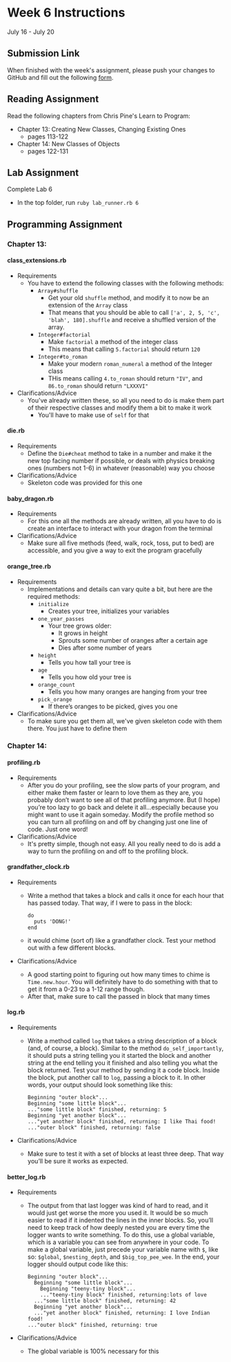 # Week 6 Instructions

July 16 - July 20

## Submission Link

When finished with the week's assignment, please push your changes to GitHub and fill out the following <a href="https://goo.gl/forms/WEg81mGwjkUbJEzP2">form</a>.

## Reading Assignment

Read the following chapters from Chris Pine's Learn to Program:

- Chapter 13: Creating New Classes,Changing Existing Ones
  - pages 113-122
- Chapter 14: New Classes of Objects
  - pages 122-131

## Lab Assignment

Complete Lab 6

- In the top folder, run `ruby lab_runner.rb 6`

## Programming Assignment

### Chapter 13:

#### class_extensions.rb

- Requirements
  - You have to extend the following classes with the following methods:
    - `Array#shuffle`
      - Get your old `shuffle` method, and modify it to now be an extension of the `Array` class
      - That means that you should be able to call `['a', 2, 5, 'c', 'blah', 180].shuffle` and receive a shuffled version of the array.
    - `Integer#factorial`
      - Make `factorial` a method of the integer class
      - This means that calling `5.factorial` should return `120`
    - `Integer#to_roman`
      - Make your modern `roman_numeral` a method of the Integer class
      - THis means calling `4.to_roman` should return `"IV"`, and `86.to_roman` should return `"LXXXVI"`
- Clarifications/Advice
  - You've already written these, so all you need to do is make them part of their respective classes and modify them a bit to make it work
    - You'll have to make use of `self` for that

#### die.rb

- Requirements
  - Define the `Die#cheat` method to take in a number and make it the new top facing number if possible, or deals with physics breaking ones (numbers not 1-6) in whatever (reasonable) way you choose
- Clarifications/Advice
  - Skeleton code was provided for this one

#### baby_dragon.rb

- Requirements
  - For this one all the methods are already written, all you have to do is create an interface to interact with your dragon from the terminal
- Clarifications/Advice
  - Make sure all five methods (feed, walk, rock, toss, put to bed) are accessible, and you give a way to exit the program gracefully

#### orange_tree.rb

- Requirements
  - Implementations and details can vary quite a bit, but here are the required methods:
    - `initialize`
      - Creates your tree, initializes your variables
    - `one_year_passes`
      - Your tree grows older:
        - It grows in height
        - Sprouts some number of oranges after a certain age
        - Dies after some number of years
    - `height`
      - Tells you how tall your tree is
    - `age`
      - Tells you how old your tree is
    - `orange_count`
      - Tells you how many oranges are hanging from your tree
    - `pick_orange`
      - If there’s oranges to be picked, gives you one
- Clarifications/Advice
  - To make sure you get them all, we've given skeleton code with them there. You just have to define them

### Chapter 14:

#### profiling.rb

- Requirements
  - After you do your profiling, see the slow parts of your program, and either make them faster or learn to love them as they are, you probably don’t want to see all of that profiling anymore. But (I hope) you’re too lazy to go back and delete it all…especially because you might want to use it again someday. Modify the profile method so you can turn all profiling on and off by changing just one line of code. Just one word!
- Clarifications/Advice
  - It's pretty simple, though not easy. All you really need to do is add a way to turn the profiling on and off to the profiling block.

#### grandfather_clock.rb

- Requirements
  - Write a method that takes a block and calls it once for
each hour that has passed today. That way, if I were to pass in the block:

    ~~~
    do
      puts 'DONG!'
    end
    ~~~

  - it would chime (sort of) like a grandfather clock. Test your method out
with a few different blocks.

- Clarifications/Advice
  - A good starting point to figuring out how many times to chime is `Time.new.hour`. You will definitely have to do something with that to get it from a 0-23 to a 1-12 range though.
  - After that, make sure to call the passed in block that many times

#### log.rb

- Requirements
  - Write a method called `log` that takes a string description of a block (and, of course, a block). Similar to the method `do_self_importantly`, it should puts a string telling you it started the block and another string at the end telling you it finished and also telling you what the block returned. Test your method by sending it a code block. Inside the block, put another call to `log`, passing a block to it. In other words, your output should look something like this:

    ~~~
    Beginning "outer block"...
    Beginning "some little block"...
    ..."some little block" finished, returning: 5
    Beginning "yet another block"...
    ..."yet another block" finished, returning: I like Thai food!
    ..."outer block" finished, returning: false
    ~~~

- Clarifications/Advice
  - Make sure to test it with a set of blocks at least three deep. That way you’ll be sure it works as expected.


#### better_log.rb

- Requirements
  - The output from that last logger was kind of hard to read, and it would just get worse the more you used it. It would be so much easier to read if it indented the lines in the inner blocks. So, you’ll need to keep track of how deeply nested you are every time the logger wants to write something. To do this, use a global variable, which is a variable you can see from anywhere in your code. To make a global variable, just precede your variable name with `$`, like so: `$global`, `$nesting_depth`, and `$big_top_pee_wee`. In the end, your logger should output code like this:

    ~~~
    Beginning "outer block"...
      Beginning "some little block"...
        Beginning "teeny-tiny block"...
        ..."teeny-tiny block" finished, returning:lots of love
      ..."some little block" finished, returning: 42
      Beginning "yet another block"...
      ..."yet another block" finished, returning: I love Indian food!
    ..."outer block" finished, returning: true
    ~~~

- Clarifications/Advice
  - The global variable is 100% necessary for this
